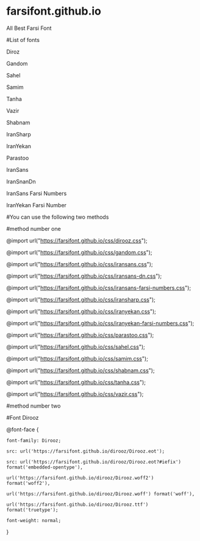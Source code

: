 # farsifont.github.io

All Best Farsi Font

#List of fonts

Diroz

Gandom

Sahel

Samim

Tanha

Vazir

Shabnam

IranSharp

IranYekan

Parastoo

IranSans

IranSnanDn

IranSans Farsi Numbers

IranYekan Farsi Number



#You can use the following two methods

#method number one

@import url("https://farsifont.github.io/css/dirooz.css");

@import url("https://farsifont.github.io/css/gandom.css");

@import url("https://farsifont.github.io/css/iransans.css");

@import url("https://farsifont.github.io/css/iransans-dn.css");

@import url("https://farsifont.github.io/css/iransans-farsi-numbers.css");

@import url("https://farsifont.github.io/css/iransharp.css");

@import url("https://farsifont.github.io/css/iranyekan.css");

@import url("https://farsifont.github.io/css/iranyekan-farsi-numbers.css");

@import url("https://farsifont.github.io/css/parastoo.css");

@import url("https://farsifont.github.io/css/sahel.css");

@import url("https://farsifont.github.io/css/samim.css");

@import url("https://farsifont.github.io/css/shabnam.css");

@import url("https://farsifont.github.io/css/tanha.css");

@import url("https://farsifont.github.io/css/vazir.css");




#method number two

#Font Dirooz

@font-face {

    font-family: Dirooz;
    
    src: url('https://farsifont.github.io/dirooz/Dirooz.eot');
    
    src: url('https://farsifont.github.io/dirooz/Dirooz.eot?#iefix') format('embedded-opentype'),
    
    url('https://farsifont.github.io/dirooz/Dirooz.woff2') format('woff2'),
    
    url('https://farsifont.github.io/dirooz/Dirooz.woff') format('woff'),
    
    url('https://farsifont.github.io/dirooz/Dirooz.ttf') format('truetype');
    
    font-weight: normal;
    
}
